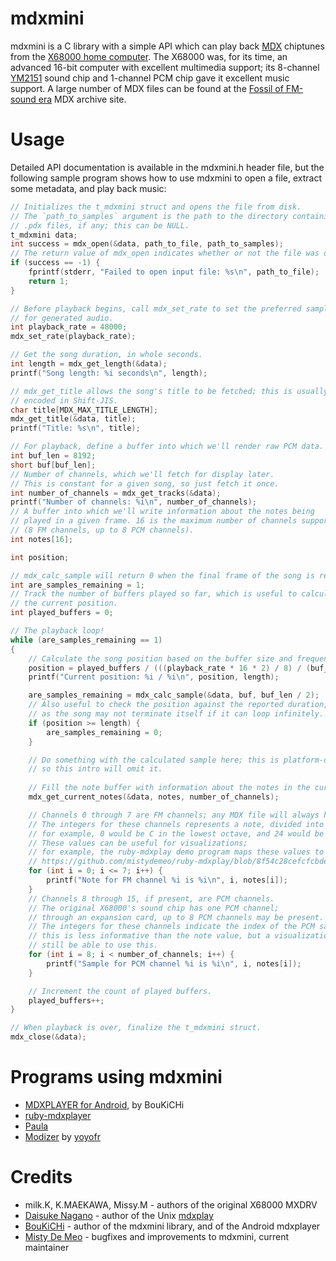 mdxmini
=======

mdxmini is a C library with a simple API which can play back [MDX](https://en.wikipedia.org/wiki/X68000%27s_MDX) chiptunes from the [X68000 home computer](https://en.wikipedia.org/wiki/X68000). The X68000 was, for its time, an advanced 16-bit computer with excellent multimedia support; its 8-channel [YM2151](https://en.wikipedia.org/wiki/Yamaha_YM2151) sound chip and 1-channel PCM chip gave it excellent music support. A large number of MDX files can be found at the [Fossil of FM-sound era](http://www42.tok2.com/home/mdxoarchive) MDX archive site.

Usage
=====

Detailed API documentation is available in the mdxmini.h header file, but the following sample program shows how to use mdxmini to open a file, extract some metadata, and play back music:

```c
// Initializes the t_mdxmini struct and opens the file from disk.
// The `path_to_samples` argument is the path to the directory containing the song's
// .pdx files, if any; this can be NULL.
t_mdxmini data;
int success = mdx_open(&data, path_to_file, path_to_samples);
// The return value of mdx_open indicates whether or not the file was opened correctly.
if (success == -1) {
    fprintf(stderr, "Failed to open input file: %s\n", path_to_file);
    return 1;
}

// Before playback begins, call mdx_set_rate to set the preferred sampling rate
// for generated audio.
int playback_rate = 48000;
mdx_set_rate(playback_rate);

// Get the song duration, in whole seconds.
int length = mdx_get_length(&data);
printf("Song length: %i seconds\n", length);

// mdx_get_title allows the song's title to be fetched; this is usually
// encoded in Shift-JIS.
char title[MDX_MAX_TITLE_LENGTH];
mdx_get_title(&data, title);
printf("Title: %s\n", title);

// For playback, define a buffer into which we'll render raw PCM data.
int buf_len = 8192;
short buf[buf_len];
// Number of channels, which we'll fetch for display later.
// This is constant for a given song, so just fetch it once.
int number_of_channels = mdx_get_tracks(&data);
printf("Number of channels: %i\n", number_of_channels);
// A buffer into which we'll write information about the notes being
// played in a given frame. 16 is the maximum number of channels supported by MDX
// (8 FM channels, up to 8 PCM channels).
int notes[16];

int position;

// mdx_calc_sample will return 0 when the final frame of the song is reached.
int are_samples_remaining = 1;
// Track the number of buffers played so far, which is useful to calculate
// the current position.
int played_buffers = 0;

// The playback loop!
while (are_samples_remaining == 1)
{
    // Calculate the song position based on the buffer size and frequency.
    position = played_buffers / (((playback_rate * 16 * 2) / 8) / (buf_len * 2));
    printf("Current position: %i / %i\n", position, length);

    are_samples_remaining = mdx_calc_sample(&data, buf, buf_len / 2);
    // Also useful to check the position against the reported duration,
    // as the song may not terminate itself if it can loop infinitely.
    if (position >= length) {
        are_samples_remaining = 0;
    }

    // Do something with the calculated sample here; this is platform-dependent,
    // so this intro will omit it.
    
    // Fill the note buffer with information about the notes in the current frame
    mdx_get_current_notes(&data, notes, number_of_channels);

    // Channels 0 through 7 are FM channels; any MDX file will always have these tracks.
    // The integers for these channels represents a note, divided into standard octaves of 12;
    // for example, 0 would be C in the lowest octave, and 24 would be C two octaves up.
    // These values can be useful for visualizations;
    // for example, the ruby-mdxplay demo program maps these values to piano keys:
    // https://github.com/mistydemeo/ruby-mdxplay/blob/8f54c28cefcfcbdee70eca35ca9a93187385eb8f/bin/mdxplay#L93-L175
    for (int i = 0; i <= 7; i++) {
        printf("Note for FM channel %i is %i\n", i, notes[i]);
    }
    // Channels 8 through 15, if present, are PCM channels.
    // The original X68000's sound chip has one PCM channel;
    // through an expansion card, up to 8 PCM channels may be present.
    // The integers for these channels indicate the index of the PCM sample in use;
    // this is less informative than the note value, but a visualization might
    // still be able to use this.
    for (int i = 8; i < number_of_channels; i++) {
        printf("Sample for PCM channel %i is %i\n", i, notes[i]);
    }

    // Increment the count of played buffers.
    played_buffers++;
}

// When playback is over, finalize the t_mdxmini struct.
mdx_close(&data);
```

Programs using mdxmini
======================

* [MDXPLAYER for Android](https://github.com/mistydemeo/mdxplayer), by BouKiCHi
* [ruby-mdxplayer](https://github.com/mistydemeo/ruby-mdxplay)
* [Paula](https://github.com/mistydemeo/paula)
* [Modizer](http://yoyofr.blogspot.ca/p/modizer.html) by [yoyofr](http://yoyofr.blogspot.ca)

Credits
=======

* milk.K, K.MAEKAWA, Missy.M - authors of the original X68000 MXDRV
* [Daisuke Nagano](http://web.archive.org/web/20101015100349/http://homepage3.nifty.com/StudioBreeze/) - author of the Unix [mdxplay](http://web.archive.org/web/20130217181839/http://homepage3.nifty.com/StudioBreeze/software/mdxplay-e.html)
* [BouKiCHi](http://clogging.blog57.fc2.com) - author of the mdxmini library, and of the Android mdxplayer
* [Misty De Meo](http://www.mistys-internet.website) - bugfixes and improvements to mdxmini, current maintainer
